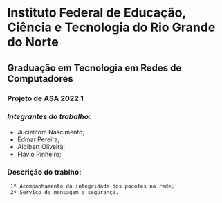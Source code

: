 # Instituto Federal de Educação, Ciência e Tecnologia do Rio Grande do Norte

## Graduação em Tecnologia em Redes de Computadores

### Projeto de ASA 2022.1 

### *Integrantes do trabalho:*
- Jucielitom Nascimento;
- Edmar Pereira;
- Aldibert Oliveira;
- Flávio Pinheiro;

### Descrição do trablho:
```
 1º Acompanhamento da integridade dos pacotes na rede; 
 2º Serviço de mensagem e segurança.
```
 
